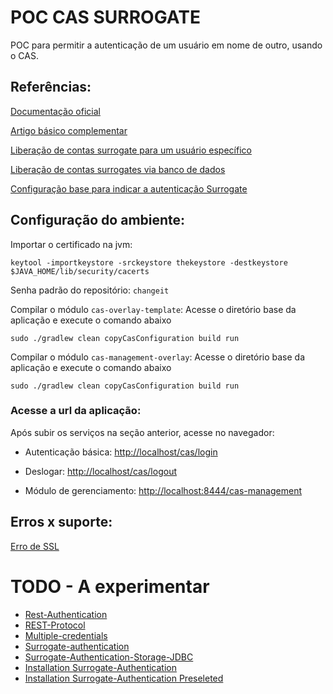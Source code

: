 # POC CAS SURROGATE

POC para permitir a autenticação de um usuário em nome de outro, usando o CAS.

## Referências:

[Documentação oficial](https://apereo.github.io/cas/6.3.x/installation/Surrogate-Authentication.html)

[Artigo básico complementar](https://medium.com/swlh/install-cas-server-with-db-authentication-8ff52234f52)

[Liberação de contas surrogate para um usuário específico](https://apereo.github.io/cas/6.3.x/configuration/Configuration-Properties.html#static-surrogate-accounts)

[Liberação de contas surrogates via banco de dados](https://apereo.github.io/cas/6.3.x/configuration/Configuration-Properties.html#jdbc-surrogate-accounts)

[Configuração base para indicar a autenticação Surrogate](https://apereo.github.io/cas/6.3.x/configuration/Configuration-Properties.html#surrogate-authentication)


## Configuração do ambiente:

Importar o certificado na jvm:

````
keytool -importkeystore -srckeystore thekeystore -destkeystore $JAVA_HOME/lib/security/cacerts
````
Senha padrão do repositório: `changeit`


Compilar o módulo `cas-overlay-template`: Acesse o diretório base da aplicação e execute o comando abaixo

````
sudo ./gradlew clean copyCasConfiguration build run
````

Compilar o módulo `cas-management-overlay`: Acesse o diretório base da aplicação e execute o comando abaixo

````
sudo ./gradlew clean copyCasConfiguration build run
````

### Acesse a url da aplicação:

Após subir os serviços na seção anterior, acesse no navegador:

* Autenticação básica: [http://localhost/cas/login](http://localhost/cas/login)

* Deslogar: [http://localhost/cas/logout](http://localhost/cas/logout)

* Módulo de gerenciamento: [http://localhost:8444/cas-management](http://localhost:8444/cas-management)



## Erros x suporte:

[Erro de SSL](https://apereo.github.io/cas/5.3.x/installation/Troubleshooting-Guide.html#pkix-path-building-failed)


# TODO - A experimentar

* [Rest-Authentication](https://apereo.github.io/cas/6.1.x/installation/Rest-Authentication.html)
* [REST-Protocol](https://apereo.github.io/cas/6.1.x/protocol/REST-Protocol.html)
* [Multiple-credentials](https://apereo.github.io/cas/6.1.x/protocol/REST-Protocol.html#multiple-credentials)
* [Surrogate-authentication](https://apereo.github.io/cas/development/authentication/Surrogate-Authentication.html#surrogate-authentication)
* [Surrogate-Authentication-Storage-JDBC](https://apereo.github.io/cas/development/authentication/Surrogate-Authentication-Storage-JDBC.html)
* [Installation Surrogate-Authentication](https://apereo.github.io/cas/5.2.x/installation/Surrogate-Authentication.html)
* [Installation Surrogate-Authentication Preseleted](https://apereo.github.io/cas/5.2.x/installation/Surrogate-Authentication.html#preselected)

